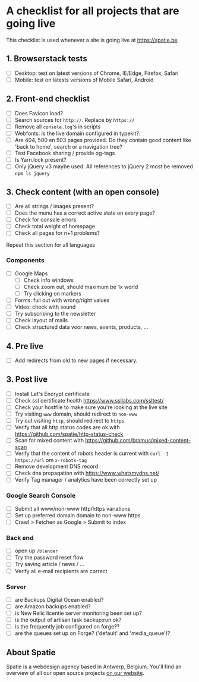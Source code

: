 # A checklist for all projects that are going live

This checklist is used whenever a site is going live at https://spatie.be

## 1. Browserstack tests
- [ ] Desktop: test on latest versions of Chrome, IE/Edge, Firefox, Safari
- [ ] Mobile: test on latests versions of Mobile Safari, Android

## 2. Front-end checklist
- [ ] Does Favicon load?
- [ ] Search sources for `http://`. Replace by `https://`
- [ ] Remove all `console.log`'s in scripts
- [ ] Webfonts: is the live domain configured in typekit?.
- [ ] Are 404, 500 en 503 pages provided. Do they contain good content like 'back to home', search or a navigation tree?
- [ ] Test Facebook sharing / provide og-tags
- [ ] Is Yarn.lock present?
- [ ] Only jQuery v3 maybe used. All references to jQuery 2 most be removed `npm ls jquery`

## 3. Check content (with an open console)
- [ ] Are all strings / images present?
- [ ] Does the menu has a correct active state on every page?
- [ ] Check for console errors
- [ ] Check total weight of homepage
- [ ] Check all pages for n+1 problems?

Repeat this section for all languages

### Components
- [ ] Google Maps
    - [ ] Check info windows
    - [ ] Check zoom out, should maximum be 1x world
    - [ ] Try clicking on markers
- [ ] Forms: full out with wrong/right values
- [ ] Video: check with sound
- [ ] Try subscribing to the newsletter
- [ ] Check layout of mails
- [ ] Check structured data voor news, events, products, ...

## 4. Pre live
- [ ] Add redirects from old to new pages if necessary.

## 3. Post live
- [ ] Install Let's Encrypt certificate
- [ ] Check ssl certificate health https://www.ssllabs.com/ssltest/
- [ ] Check your hostfile to make sure you're looking at the live site
- [ ] Try visiting  `www` domain, should redirect to `non-www`
- [ ] Try out visiting `http`, should redirect to `https`
- [ ] Verify that all http status codes are ok with https://github.com/spatie/http-status-check
- [ ] Scan for mixed content with https://github.com/bramus/mixed-content-scan
- [ ] Verify that the content of robots header is current with `curl -I https://url` om `x-robots-tag`
- [ ] Remove development DNS record
- [ ] Check dns propagation with https://www.whatsmydns.net/
- [ ] Verify Tag manager / analytics have been correctly set up

### Google Search Console
- [ ] Submit all www/non-www http/https variations
- [ ] Set up preferred domain domain to non-www https
- [ ] Crawl > Fetchen as Google > Submit to index

### Back end
- [ ] open up `/blender`
- [ ] Try the password reset flow
- [ ] Try saving article / news / ...
- [ ] Verify all e-mail recipients are correct

### Server
- [ ] are Backups Digital Ocean enabled?
- [ ] are Amazon backups enabled?
- [ ] is New Relic licentie server monitoring been set up?
- [ ] is the output of artisan task backup:run ok?
- [ ] is the frequently job configured on forge??
- [ ] are the queues set up on Forge? ('default' and 'media_queue')?

## About Spatie
Spatie is a webdesign agency based in Antwerp, Belgium. You'll find an overview of all our open source projects [on our website](https://spatie.be/opensource).

